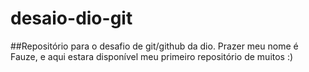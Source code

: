 # desaio-dio-git
##Repositório para o desafio de git/github da dio.
Prazer meu nome é Fauze, e aqui estara disponível meu primeiro repositório de muitos :)
